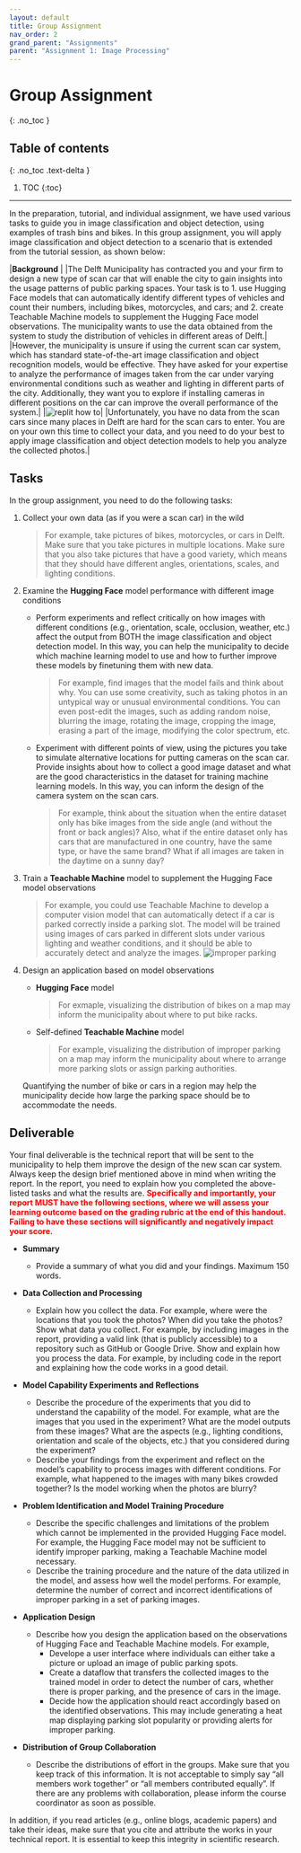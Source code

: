 ```yaml
---
layout: default
title: Group Assignment
nav_order: 2
grand_parent: "Assignments"
parent: "Assignment 1: Image Processing"
---
```


# Group Assignment
{: .no_toc }

## Table of contents
{: .no_toc .text-delta }

1. TOC
{:toc}
---

In the preparation, tutorial, and individual assignment, we have used various tasks to guide you in image classification and object detection, using examples of trash bins and bikes. In this group assignment, you will apply image classification and object detection to a scenario that is extended from the tutorial session, as shown below:


|**Background** |
|The Delft Municipality has contracted you and your firm to design a new type of scan car that will enable the city to gain insights into the usage patterns of public parking spaces. Your task is to 1. use Hugging Face models that can automatically identify different types of vehicles and count their numbers, including bikes, motorcycles, and cars; and 2. create Teachable Machine models to supplement the Hugging Face model observations. The municipality wants to use the data obtained from the system to study the distribution of vehicles in different areas of Delft.|
|However, the municipality is unsure if using the current scan car system, which has standard state-of-the-art image classification and object recognition models, would be effective. They have asked for your expertise to analyze the performance of images taken from the car under varying environmental conditions such as weather and lighting in different parts of the city. Additionally, they want you to explore if installing cameras in different positions on the car can improve the overall performance of the system.|
|![replit how to]({{site.baseurl}}/assets/images/image8.png)|
|Unfortunately, you have no data from the scan cars since many places in Delft are hard for the scan cars to enter. You are on your own this time to collect your data, and you need to do your best to apply image classification and object detection models to help you analyze the collected photos.|

## Tasks
In the group assignment, you need to do the following tasks:

1. Collect your own data (as if you were a scan car) in the wild
    > For example, take pictures of bikes, motorcycles, or cars in Delft. Make sure that you take pictures in multiple locations. Make sure that you also take pictures that have a good variety, which means that they should have different angles, orientations, scales, and lighting conditions.

2. Examine the **Hugging Face** model performance with different image conditions
    - Perform experiments and reflect critically on how images with different conditions (e.g., orientation, scale, occlusion, weather, etc.) affect the output from BOTH the image classification and object detection model. In this way, you can help the municipality to decide which machine learning model to use and how to further improve these models by finetuning them with new data.
        > For example, find images that the model fails and think about why. You can use some creativity, such as taking photos in an untypical way or unusual environmental conditions. You can even post-edit the images, such as adding random noise, blurring the image, rotating the image, cropping the image, erasing a part of the image, modifying the color spectrum, etc.

    - Experiment with different points of view, using the pictures you take to simulate alternative locations for putting cameras on the scan car. Provide insights about how to collect a good image dataset and what are the good characteristics in the dataset for training machine learning models. In this way, you can inform the design of the camera system on the scan cars.
        > For example, think about the situation when the entire dataset only has bike images from the side angle (and without the front or back angles)? Also, what if the entire dataset only has cars that are manufactured in one country, have the same type, or have the same brand? What if all images are taken in the daytime on a sunny day?

3. Train a **Teachable Machine** model to supplement the Hugging Face model observations
    > For example, you could use Teachable Machine to develop a computer vision model that can automatically detect if a car is parked correctly inside a parking slot. The model will be trained using images of cars parked in different slots under various lighting and weather conditions, and it should be able to accurately detect and analyze the images.
    > ![improper parking]({{site.baseurl}}/assets/images/teachable-machine/assignment/parking_slot.png)

4. Design an application based on model observations
    - **Hugging Face** model
        > For exmaple, visualizing the distribution of bikes on a map may inform the municipality about where to put bike racks. 
    - Self-defined **Teachable Machine** model
        > For example, visualizing the distribution of improper parking on a map may inform the municipality about where to arrange more parking slots or assign parking authorities.

    Quantifying the number of bike or cars in a region may help the municipality decide how large the parking space should be to accommodate the needs.

## Deliverable

Your final deliverable is the technical report that will be sent to the municipality to help them improve the design of the new scan car system. Always keep the design brief mentioned above in mind when writing the report. In the report, you need to explain how you completed the above-listed tasks and what the results are. <span style="color:red">**Specifically and importantly, your report MUST have the following sections, where we will assess your learning outcome based on the grading rubric at the end of this handout. Failing to have these sections will significantly and negatively impact your score.**</span>

- **Summary**
    - Provide a summary of what you did and your findings. Maximum 150 words.

- **Data Collection and Processing**
    - Explain how you collect the data. For example, where were the locations that you took the photos? When did you take the photos?
    Show what data you collect. For example, by including images in the report, providing a valid link (that is publicly accessible) to a repository such as GitHub or Google Drive.
    Show and explain how you process the data. For example, by including code in the report and explaining how the code works in a good detail.

- **Model Capability Experiments and Reflections**
    - Describe the procedure of the experiments that you did to understand the capability of the model. For example, what are the images that you used in the experiment? What are the model outputs from these images? What are the aspects (e.g., lighting conditions, orientation and scale of the objects, etc.) that you considered during the experiment?
    - Describe your findings from the experiment and reflect on the model’s capability to process images with different conditions. For example, what happened to the images with many bikes crowded together? Is the model working when the photos are blurry?

- **Problem Identification and Model Training Procedure**
    - Describe the specific challenges and limitations of the problem which cannot be implemented in the provided Hugging Face model. For example, the Hugging Face model may not be sufficient to identify improper parking, making a Teachable Machine model necessary.
    - Describe the training procedure and the nature of the data utilized in the model, and assess how well the model performs. For example, determine the number of correct and incorrect identifications of improper parking in a set of parking images.

- **Application Design**
    - Describe how you design the application based on the observations of Hugging Face and Teachable Machine models. For example, 
        - Develope a user interface where individuals can either take a picture or upload an image of public parking spots.
        - Create a dataflow that transfers the collected images to the trained model in order to detect the number of cars, whether there is proper parking, and the presence of cars in the image.
        - Decide how the application should react accordingly based on the identified observations. This may include generating a heat map displaying parking slot popularity or providing alerts for improper parking.

- **Distribution of Group Collaboration**
    - Describe the distributions of effort in the groups. Make sure that you keep track of this information. It is not acceptable to simply say “all members work together” or “all members contributed equally”. If there are any problems with collaboration, please inform the course coordinator as soon as possible.


In addition, if you read articles (e.g., online blogs, academic papers) and take their ideas, make sure that you cite and attribute the works in your technical report. It is essential to keep this integrity in scientific research.
